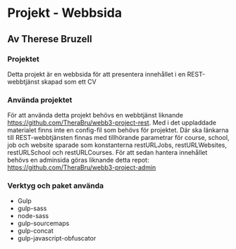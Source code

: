 # Projekt - Webbsida
## Av Therese Bruzell

### Projektet
Detta projekt är en webbsida för att presentera innehållet i en REST-webbtjänst skapad som ett CV

### Använda projektet
För att använda detta projekt behövs en webbtjänst liknande https://github.com/TheraBru/webb3-project-rest.
Med i det uppladdade materialet finns inte en config-fil som behövs för projektet. Där ska länkarna till REST-webbtjänsten finnas med tillhörande parametrar för course, school, job och website sparade som konstanterna restURLJobs, restURLWebsites, restURLSchool och restURLCourses. 
För att sedan hantera innehållet behövs en adminsida göras liknande detta repot:
https://github.com/TheraBru/webb3-project-admin

### Verktyg och paket använda
* Gulp
* gulp-sass
* node-sass
* gulp-sourcemaps
* gulp-concat
* gulp-javascript-obfuscator


